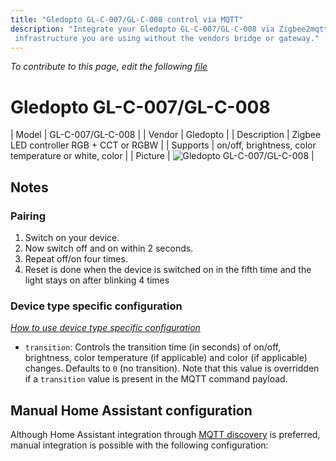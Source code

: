 ```yaml
---
title: "Gledopto GL-C-007/GL-C-008 control via MQTT"
description: "Integrate your Gledopto GL-C-007/GL-C-008 via Zigbee2mqtt with whatever smart home
 infrastructure you are using without the vendors bridge or gateway."
---
```


*To contribute to this page, edit the following
[file](https://github.com/Koenkk/zigbee2mqtt.io/blob/master/docs/devices/GL-C-007_GL-C-008.md)*

# Gledopto GL-C-007/GL-C-008

| Model | GL-C-007/GL-C-008  |
| Vendor  | Gledopto  |
| Description | Zigbee LED controller RGB + CCT or RGBW |
| Supports | on/off, brightness, color temperature or white, color |
| Picture | ![Gledopto GL-C-007/GL-C-008](./assets/devices/GL-C-007-GL-C-008.jpg) |

## Notes


### Pairing
1. Switch on your device.
2. Now switch off and on within 2 seconds.
3. Repeat off/on four times.
4. Reset is done when the device is switched on in the fifth time and the light stays on after blinking 4 times


### Device type specific configuration
*[How to use device type specific configuration](../information/configuration.md)*


* `transition`: Controls the transition time (in seconds) of on/off, brightness,
color temperature (if applicable) and color (if applicable) changes. Defaults to `0` (no transition).
Note that this value is overridden if a `transition` value is present in the MQTT command payload.


## Manual Home Assistant configuration
Although Home Assistant integration through [MQTT discovery](../integration/home_assistant) is preferred,
manual integration is possible with the following configuration:
